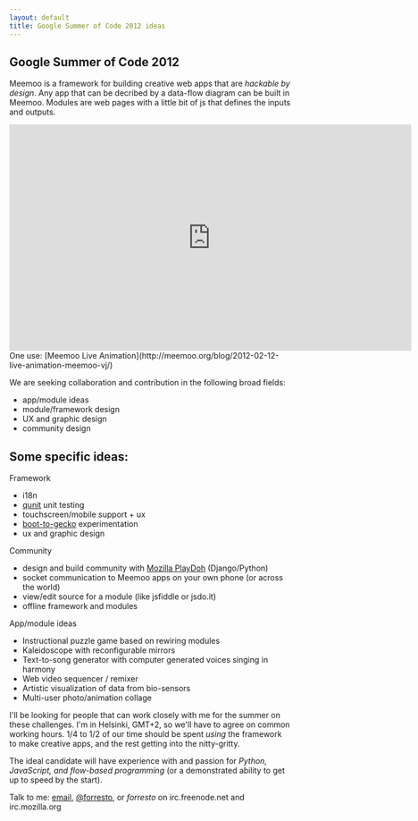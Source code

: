 ```yaml
---
layout: default
title: Google Summer of Code 2012 ideas
---
```


Google Summer of Code 2012
--------------------------

Meemoo is a framework for building creative web apps that are *hackable by design*.
Any app that can be decribed by a data-flow diagram can be built in Meemoo.
Modules are web pages with a little bit of js that defines the inputs and outputs.

<iframe width="720" height="405" src="http://www.youtube.com/embed/T_tCyYGLWKM?rel=0" frameborder="0" allowfullscreen></iframe>  
One use: [Meemoo Live Animation](http://meemoo.org/blog/2012-02-12-live-animation-meemoo-vj/)

We are seeking collaboration and contribution in the following broad fields:

* app/module ideas
* module/framework design 
* UX and graphic design
* community design

Some specific ideas:
--------------------

Framework

* i18n
* [qunit](http://docs.jquery.com/QUnit) unit testing
* touchscreen/mobile support + ux
* [boot-to-gecko](https://wiki.mozilla.org/B2G) experimentation
* ux and graphic design

Community

* design and build community with [Mozilla PlayDoh](https://github.com/mozilla/playdoh) (Django/Python)
* socket communication to Meemoo apps on your own phone (or across the world)
* view/edit source for a module (like jsfiddle or jsdo.it)  
* offline framework and modules

App/module ideas

* Instructional puzzle game based on rewiring modules
* Kaleidoscope with reconfigurable mirrors
* Text-to-song generator with computer generated voices singing in harmony
* Web video sequencer / remixer
* Artistic visualization of data from bio-sensors
* Multi-user photo/animation collage

I'll be looking for people that can work closely with me for the summer on these challenges. I'm in Helsinki, GMT+2, so we'll have to agree on common working hours.
1/4 to 1/2 of our time should be spent *using* the framework to make creative apps, and the rest getting into the nitty-gritty.

The ideal candidate will have experience with and passion for *Python, JavaScript, and flow-based programming* (or a demonstrated ability to get up to speed by the start).

Talk to me: [email](mailto:forrest@sembiki.com), [@forresto](http://twitter.com/forresto), or *forresto* on irc.freenode.net and irc.mozilla.org
